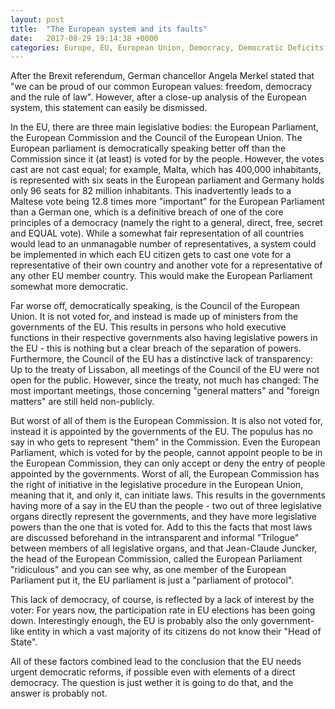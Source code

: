```yaml
---
layout: post
title:  "The European system and its faults"
date:   2017-08-29 19:14:38 +0000
categories: Europe, EU, European Union, Democracy, Democratic Deficits
---
```

After the Brexit referendum, German chancellor Angela Merkel stated that "we can be proud of our common European values: freedom, democracy
and the rule of law". However, after a close-up analysis of the European system, this statement can easily be dismissed.

In the EU, there are three main legislative bodies: the European Parliament, the European Commission and the Council of the European Union.
The European parliament is democratically speaking better off than the Commission since it (at least) is voted for by the people. However,
the votes cast are not cast equal; for example, Malta, which has 400,000 inhabitants, is represented with six seats in the European 
parliament and Germany holds only 96 seats for 82 million inhabitants. This inadvertently leads to a Maltese vote being 12.8 times more
"important" for the European Parliament than a German one, which is a definitive breach of one of the core principles of a democracy
(namely the right to a general, direct, free, secret and EQUAL vote). While a somewhat fair representation of all countries would lead to
an unmanagable number of representatives, a system could be implemented in which each EU citizen gets to cast one vote for a representative
of their own country and another vote for a representative of any other EU member country. This would make the European Parliament somewhat
more democratic.

Far worse off, democratically speaking, is the Council of the European Union. It is not voted for, and instead is made up of ministers from
the governments of the EU. This results in persons who hold executive functions in their respective governments also having legislative
powers in the EU - this is nothing but a clear breach of the separation of powers. Furthermore, the Council of the EU has a distinctive
lack of transparency: Up to the treaty of Lissabon, all meetings of the Council of the EU were not open for the public. However, since the
treaty, not much has changed: The most important meetings, those concerning "general matters" and "foreign matters" are still held 
non-publicly.

But worst of all of them is the European Commission. It is also not voted for, instead it is appointed by the governments of the EU. The
populus has no say in who gets to represent "them" in the Commission. Even the European Parliament, which is voted for by the people, 
cannot appoint people to be in the European Commission, they can only accept or deny the entry of people appointed by the governments.
Worst of all, the European Commission has the right of initiative in the legislative procedure in the European Union, meaning that it, 
and only it, can initiate laws. This results in the governments having more of a say in the EU than the people - two out of three
legislative organs directly represent the governments, and they have more legislative powers than the one that is voted for. Add to this 
the facts that most laws are discussed beforehand in the intransparent and informal "Trilogue" between members of all legislative organs,
and that Jean-Claude Juncker, the head of the European Commission, called the European Parliament "ridiculous"
and you can see why, as one member of the European Parliament put it, the EU parliament is just a "parliament of protocol".

This lack of democracy, of course, is reflected by a lack of interest by the voter: For years now, the participation rate in EU elections
has been going down. Interestingly enough, the EU is probably also the only government-like entity in which a vast majority of its
citizens do not know their "Head of State".

All of these factors combined lead to the conclusion that the EU needs urgent democratic reforms, if possible even with elements of a
direct democracy. The question is just wether it is going to do that, and the answer is probably not.
